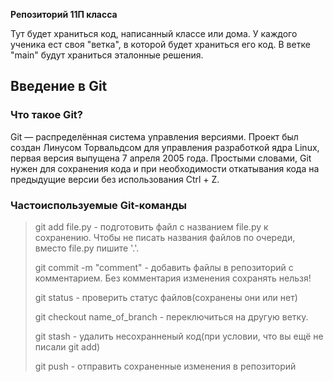 **Репозиторий 11П класса**

Тут будет храниться код, написанный  классе или дома. У каждого ученика ест своя "ветка", в которой будет храниться его код. В ветке "main" будут храниться эталонные решения.

## Введение в Git

### Что такое Git?
Git — распределённая система управления версиями. Проект был создан Линусом Торвальдсом для управления разработкой ядра Linux, первая версия выпущена 7 апреля 2005 года. Простыми словами, Git нужен для сохранения кода и при необходимости откатывания кода на предыдущие версии без использования Ctrl + Z.

### Частоиспользуемые Git-команды
> git add file.py - подготовить файл с названием file.py к сохранению. Чтобы не писать названия файлов по очереди, вместо file.py пишите '.'.
>
> git commit -m "comment" - добавить файлы в репозиторий с комментарием. Без комментария изменения сохранять нельзя!
>
> git status - проверить статус файлов(сохранены они или нет)
>
> git checkout name_of_branch - переключиться на другую ветку. 
>
> git stash - удалить несохранненый код(при условии, что вы ещё не писали git add) 
>
> git push - отправить сохраненные изменения в репозиторий

